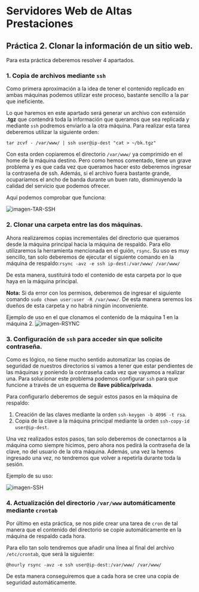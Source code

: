 # Servidores Web de Altas Prestaciones
## Práctica 2. Clonar la información de un sitio web.

Para esta práctica deberemos resolver 4 apartados.

### 1. Copia de archivos mediante ` ssh `

Como primera aproximación a la idea de tener el contenido replicado en ambas máquinas podemos utilizar este proceso, bastante sencillo a la par que ineficiente.

Lo que haremos en este apartado será generar un archivo con extensión **.tgz** que contendrá toda la información que queramos que sea replicada y mediante ` ssh ` podremos enviarlo a la otra máquina. Para realizar esta tarea deberemos utilizar la siguiente orden:

` tar zcvf - /var/www/ | ssh user@ip-dest "cat > ~/bk.tgz" `

Con esta orden copiaremos el directorio ` /var/www/ ` ya comprimido en el home de la máquina destino. Pero como hemos comentado, tiene un grave problema y es que cada vez que queramos hacer esto deberemos ingresar la contraseña de ssh. Además, si el archivo fuera bastante grande, ocuparíamos el ancho de banda durante un buen rato, disminuyendo la calidad del servicio que podemos ofrecer.

Aquí podemos comprobar que funciona:

![imagen-TAR-SSH](https://github.com/Cerv1/SWAP-1617/blob/master/Pr%C3%A1ctica%202/copy-tar-ssh.png)

### 2. Clonar una carpeta entre las dos máquinas.

Ahora realizaremos copias incrementales del directorio que queramos desde la máquina principal hacia la máquina de respaldo. Para ello utilizaremos la herramienta mencionada en el guión, `rsync`. Su uso es muy sencillo, tan solo deberemos de ejecutar el siguiente comando en la máquina de respaldo:`rsync -avz -e ssh ip-dest:/var/www/ /var/www/`

De esta manera, sustituirá todo el contenido de esta carpeta por lo que haya en la máquina principal.

**Nota:** Si da error con los permisos, deberemos de ingresar el siguiente comando `sudo chown user:user -R /var/www/`. De esta manera seremos los dueños de esta carpeta y no habrá ningún inconveniente.

Ejemplo de uso en el que clonamos el contenido de la máquina 1 en la máquina 2.
![imagen-RSYNC](https://github.com/Cerv1/SWAP-1617/blob/master/Pr%C3%A1ctica%202/rsync-example.png)


### 3. Configuración de `ssh` para acceder sin que solicite contraseña.

Como es lógico, no tiene mucho sentido automatizar las copias de seguridad de nuestros directorios si vamos a tener que estar pendientes de las máquinas y poniendo la contraseña cada vez que vayamos a realizar una. Para solucionar este problema podemos configurar `ssh` para que funcione a través de un esquema de **llave pública/privada**.

Para configurarlo deberemos de seguir estos pasos en la máquina de respaldo:

1. Creación de las claves mediante la orden `ssh-keygen -b 4096 -t rsa`.
2. Copia de la clave a la máquina principal mediante la orden `ssh-copy-id user@ip-dest`.

Una vez realizados estos pasos, tan solo deberemos de conectarnos a la máquina como siempre hicimos, pero ahora nos pedirá la contraseña de la clave, no del usuario de la otra máquina. Además, una vez la hemos ingresado una vez, no tendremos que volver a repetirla durante toda la sesión.

Ejemplo de su uso:

![imagen-SSH](https://github.com/Cerv1/SWAP-1617/blob/master/Pr%C3%A1ctica%202/ssh-no-password.png)

### 4. Actualización del directorio `/var/www` automáticamente mediante `crontab`

Por último en esta práctica, se nos pide crear una tarea de `cron` de tal manera que el contenido del directorio se copie automáticamente en la máquina de respaldo cada hora.

Para ello tan solo tendremos que añadir una línea al final del archivo `/etc/crontab`, que será la siguiente:

`@hourly rsync -avz -e ssh user@ip-dest:/var/www/ /var/www/`

De esta manera conseguiremos que a cada hora se cree una copia de seguridad automáticamente.
